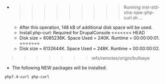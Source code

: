 * >>>>>>>>> Running inst-std-xtra-opw-php-curl.sh ...
  * After this operation, 148 kB of additional disk space will be used.
  * Install php-curl: Required for DrupalConsole
<<<<<<< HEAD
  * Disk size = 6085236K. Space Used = 240K. Runtime = 00:00:00:01.
=======
  * Disk size = 6132644K. Space Used = 248K. Runtime = 00:00:00:02.
>>>>>>> refs/remotes/origin/bullseye
  * The following NEW packages will be installed:
  ```bash
php7.4-curl php-curl
  ```
